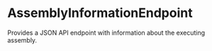 # AssemblyInformationEndpoint
Provides a JSON API endpoint with information about the executing assembly.
